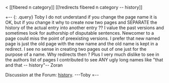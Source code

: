 &lt; [[fibered n category]]
[[!redirects fibered n category -- history]]

+-- {: .query}
Toby I do not understand if you change the page name it is OK, but if you change it why to create now two pages and SEPARATE the history of the actual entry into another entry ?? I value the past versions and sometimes look for authorship of disputable sentences. Newcomer to a page could miss the point of preexisting versions. I prefer that new named page is just the old page with the new name and the old name is kept in a redirect. I see no sense in creating two pages out of one just for the purpose of a name. Why redirects then ? Plus I very much dislike to see in the authors list of pages I contributed to see ANY ugly long names like "that and that -- history"-- Zoran 

Discussion at the Forum: [history](http://www.math.ntnu.no/~stacey/Vanilla/nForum/comments.php?DiscussionID=513).  ---Toby
=--